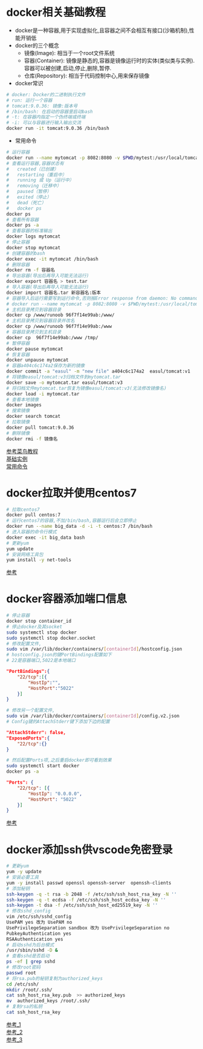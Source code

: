 # docker相关基础教程
* docker是一种容器,用于实现虚拟化,且容器之间不会相互有接口(沙箱机制),性能开销低  
* docker的三个概念
    * 镜像(Image): 相当于一个root文件系统
    * 容器(Container): 镜像是静态的,容器是镜像运行时的实体(类似类与实例).容器可以被创建,启动,停止,删除,暂停.
    * 仓库(Repository): 相当于代码控制中心,用来保存镜像
* docker常识
```bash
# docker: Docker的二进制执行文件
# run: 运行一个容器
# tomcat:9.0.36: 镜像:版本号
# /bin/bash: 在启动的容器里启动bash
# -t: 在容器内指定一个伪终端或终端
# -i: 可以与容器进行输入输出交流
docker run -it tomcat:9.0.36 /bin/bash
```
* 常用命令
```bash
# 运行容器
docker run --name mytomcat -p 8082:8080 -v $PWD/mytest:/usr/local/tomcat/webapps/ROOT/ -d tomcat:9.0.36
# 查看运行容器,容器状态有
#   created（已创建）
#   restarting（重启中）
#   running 或 Up（运行中）
#   removing（迁移中）
#   paused（暂停）
#   exited（停止）
#   dead（死亡）
#   docker ps
docker ps
# 查看所有容器
docker ps -a
# 查看容器的标准输出
docker logs mytomcat
# 停止容器
docker stop mytomcat
# 创建容器的bash
docker exec -it mytomcat /bin/bash
# 删除容器
docker rm -f 容器名
# 导出容器(导出后再导入可能无法运行)
docker export 容器名 > test.tar
# 导入容器(导出后再导入可能无法运行)
docker import 容器名.tar 新容器名:版本
# 容器导入后运行需要写到运行命令,否则报Error response from daemon: No command specified(加了运行命令也可能出错)
# docker run --name mytomcat -p 8082:8080 -v $PWD/mytest:/usr/local/tomcat/webapps/ROOT/ -d 新容器名:版本 "catalina.sh run"
# 主机目录拷贝到容器目录
docker cp /www/runoob 96f7f14e99ab:/www/
# 主机目录拷贝到容器目录并改名
docker cp /www/runoob 96f7f14e99ab:/www
# 容器目录拷贝到主机目录
docker cp  96f7f14e99ab:/www /tmp/
# 暂停容器
docker pause mytomcat
# 恢复容器
docker unpause mytomcat
# 容器a404c6c174a2保存为新的镜像
docker commit -a "easul" -m "new file" a404c6c174a2  easul/tomcat:v1
# 将镜像easul/tomcat:v3归档文件到mytomcat.tar
docker save -o mytomcat.tar easul/tomcat:v3
# 将归档文件mytomcat.tar恢复为镜像easul/tomcat:v3(无法修改镜像名)
docker load -i mytomcat.tar
# 查看本地镜像 
docker images
# 搜索镜像
docker search tomcat
# 拉取镜像
docker pull tomcat:9.0.36
# 删除镜像
docker rmi -f 镜像名
```
[参考菜鸟教程](https://www.runoob.com/docker/docker-tutorial.html)  
[基础实例](https://www.runoob.com/docker/docker-container-usage.html)  
[常用命令](https://www.runoob.com/docker/docker-command-manual.html)  

# docker拉取并使用centos7
```bash
# 拉取centos7
docker pull centos:7
# 运行centos7的容器,不加/bin/bash,容器运行后会立即停止
docker run --name big_data -d -i -t centos:7 /bin/bash
# 进入容器的命令行模式
docker exec -it big_data bash
# 更新yum
yum update
# 安装网络工具包
yum install -y net-tools
```
[参考](https://www.cnblogs.com/adolfmc/p/12124427.html)

# docker容器添加端口信息
```bash
# 停止容器
docker stop container_id
# 停止docker及其socket
sudo systemctl stop docker
sudo systemctl stop docker.socket
# 修改配置文件,
sudo vim /var/lib/docker/containers/[containerId]/hostconfig.json
# hostconfig.json的键PortBindings配置如下
# 22是容器端口,5022是本地端口
```
```json
"PortBindings":{
    "22/tcp":[{
        "HostIp":"",
        "HostPort":"5022"
    }]
} 
```
```bash
# 修改另一个配置文件,
sudo vim /var/lib/docker/containers/[containerId]/config.v2.json 
# Config键的AttachStderr键下添加下边的配置
```
```json
"AttachStderr": false,
"ExposedPorts":{
    "22/tcp":{}
}
```
```bash
# 然后配置Ports项,之后重启docker即可看到效果
sudo systemctl start docker
docker ps -a
```
```json
"Ports": {
    "22/tcp": [{
        "HostIp": "0.0.0.0",
        "HostPort": "5022"
    }]
}
```

[参考](https://www.cnblogs.com/keh123000/p/13936697.html)

# docker添加ssh供vscode免密登录
```bash
# 更新yum
yum -y update
# 安装必要工具
yum -y install passwd openssl openssh-server  openssh-clients
# 添加秘钥
ssh-keygen -q -t rsa -b 2048 -f /etc/ssh/ssh_host_rsa_key -N ''
ssh-keygen -q -t ecdsa -f /etc/ssh/ssh_host_ecdsa_key -N ''
ssh-keygen -t dsa -f /etc/ssh/ssh_host_ed25519_key -N ''
# 修改sshd_config
vim /etc/ssh/sshd_config
UsePAM yes 改为 UsePAM no
UsePrivilegeSeparation sandbox 改为 UsePrivilegeSeparation no
PubkeyAuthentication yes
RSAAuthentication yes
# 启动sshd为后台模式
/usr/sbin/sshd -D &
# 查看sshd是否启动
ps -ef | grep sshd 
# 修改root密码
passwd root
# 将rsa.pub的秘钥复制为authorized_keys
cd /etc/ssh/
mkdir /root/.ssh/
cat ssh_host_rsa_key.pub  >> authorized_keys
mv  authorized_keys /root/.ssh/
# 复制rsa的私钥
cat ssh_host_rsa_key
```
[参考_1](https://www.cnblogs.com/0to9/p/11309587.html)  
[参考_2](https://blog.csdn.net/u013140345/article/details/79777311)  
[参考_3](https://blog.csdn.net/wwb1234560/article/details/107521203)  